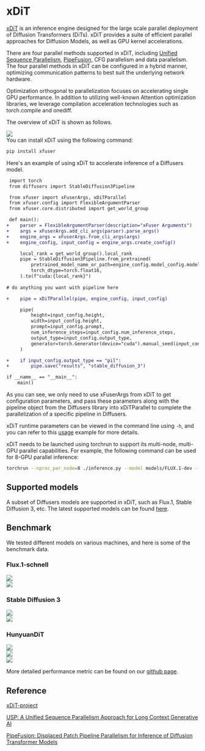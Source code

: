 # xDiT

[xDiT](https://github.com/xdit-project/xDiT) is an inference engine designed for the large scale parallel deployment of Diffusion Transformers (DiTs). xDiT provides a suite of efficient parallel approaches for Diffusion Models, as well as GPU kernel accelerations.

There are four parallel methods supported in xDiT, including [Unified Sequence Parallelism](https://arxiv.org/abs/2405.07719), [PipeFusion](https://arxiv.org/abs/2405.14430), CFG parallelism and data parallelism. The four parallel methods in xDiT can be configured in a hybrid manner, optimizing communication patterns to best suit the underlying network hardware.

Optimization orthogonal to parallelization focuses on accelerating single GPU performance. In addition to utilizing well-known Attention optimization libraries, we leverage compilation acceleration technologies such as torch.compile and onediff.

The overview of xDiT is shown as follows.

<div class="flex justify-center">
    <img src="https://huggingface.co/datasets/xDiT/documentation-images/resolve/main/methods/xdit_overview.png">
</div>
You can install xDiT using the following command:


```bash
pip install xfuser
```

Here's an example of using xDiT to accelerate inference of a Diffusers model.

```diff
 import torch
 from diffusers import StableDiffusion3Pipeline

 from xfuser import xFuserArgs, xDiTParallel
 from xfuser.config import FlexibleArgumentParser
 from xfuser.core.distributed import get_world_group

 def main():
+    parser = FlexibleArgumentParser(description="xFuser Arguments")
+    args = xFuserArgs.add_cli_args(parser).parse_args()
+    engine_args = xFuserArgs.from_cli_args(args)
+    engine_config, input_config = engine_args.create_config()

     local_rank = get_world_group().local_rank
     pipe = StableDiffusion3Pipeline.from_pretrained(
         pretrained_model_name_or_path=engine_config.model_config.model,
         torch_dtype=torch.float16,
     ).to(f"cuda:{local_rank}")
    
# do anything you want with pipeline here

+    pipe = xDiTParallel(pipe, engine_config, input_config)

     pipe(
         height=input_config.height,
         width=input_config.height,
         prompt=input_config.prompt,
         num_inference_steps=input_config.num_inference_steps,
         output_type=input_config.output_type,
         generator=torch.Generator(device="cuda").manual_seed(input_config.seed),
     )

+    if input_config.output_type == "pil":
+        pipe.save("results", "stable_diffusion_3")

if __name__ == "__main__":
    main()

```

As you can see, we only need to use xFuserArgs from xDiT to get configuration parameters, and pass these parameters along with the pipeline object from the Diffusers library into xDiTParallel to complete the parallelization of a specific pipeline in Diffusers.

xDiT runtime parameters can be viewed in the command line using `-h`, and you can refer to this [usage](https://github.com/xdit-project/xDiT?tab=readme-ov-file#2-usage) example for more details.

xDiT needs to be launched using torchrun to support its multi-node, multi-GPU parallel capabilities. For example, the following command can be used for 8-GPU parallel inference:

```bash
torchrun --nproc_per_node=8 ./inference.py --model models/FLUX.1-dev --data_parallel_degree 2 --ulysses_degree 2 --ring_degree 2 --prompt "A snowy mountain" "A small dog" --num_inference_steps 50
```

## Supported models

A subset of Diffusers models are supported in xDiT, such as Flux.1, Stable Diffusion 3, etc. The latest supported models can be found [here](https://github.com/xdit-project/xDiT?tab=readme-ov-file#-supported-dits).

## Benchmark
We tested different models on various machines, and here is some of the benchmark data.

### Flux.1-schnell
<div class="flex justify-center">
    <img src="https://huggingface.co/datasets/xDiT/documentation-images/resolve/main/performance/flux/Flux-2k-L40.png">
</div>


<div class="flex justify-center">
    <img src="https://huggingface.co/datasets/xDiT/documentation-images/resolve/main/performance/flux/Flux-2K-A100.png">
</div>

### Stable Diffusion 3
<div class="flex justify-center">
    <img src="https://huggingface.co/datasets/xDiT/documentation-images/resolve/main/performance/sd3/L40-SD3.png">
</div>

<div class="flex justify-center">
    <img src="https://huggingface.co/datasets/xDiT/documentation-images/resolve/main/performance/sd3/A100-SD3.png">
</div>

### HunyuanDiT
<div class="flex justify-center">
    <img src="https://huggingface.co/datasets/xDiT/documentation-images/resolve/main/performance/hunuyuandit/L40-HunyuanDiT.png">
</div>

<div class="flex justify-center">
    <img src="https://huggingface.co/datasets/xDiT/documentation-images/resolve/main/performance/hunuyuandit/V100-HunyuanDiT.png">
</div>

<div class="flex justify-center">
    <img src="https://huggingface.co/datasets/xDiT/documentation-images/resolve/main/performance/hunuyuandit/T4-HunyuanDiT.png">
</div>

More detailed performance metric can be found on our [github page](https://github.com/xdit-project/xDiT?tab=readme-ov-file#perf).

## Reference

[xDiT-project](https://github.com/xdit-project/xDiT)

[USP: A Unified Sequence Parallelism Approach for Long Context Generative AI](https://arxiv.org/abs/2405.07719)

[PipeFusion: Displaced Patch Pipeline Parallelism for Inference of Diffusion Transformer Models](https://arxiv.org/abs/2405.14430)